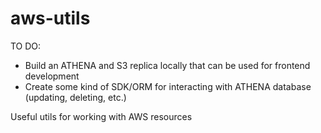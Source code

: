 # aws-utils

TO DO:

- Build an ATHENA and S3 replica locally that can be used for frontend development
- Create some kind of SDK/ORM for interacting with ATHENA database (updating, deleting, etc.)

Useful utils for working with AWS resources
